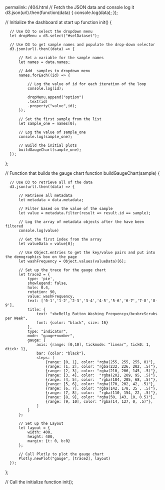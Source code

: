 permalink: /404.html
// Fetch the JSON data and console log it
d3.json(url).then(function(data) {
  console.log(data);
});
  
  // Initialize the dashboard at start up 
  function init() {
  
      // Use D3 to select the dropdown menu
      let dropMenu = d3.select("#selDataset");
  
      // Use D3 to get sample names and populate the drop-down selector
      d3.json(url).then((data) => {
          
          // Set a variable for the sample names
          let names = data.names;
  
          // Add  samples to dropdown menu
          names.forEach((id) => {
  
              // Log the value of id for each iteration of the loop
              console.log(id);
  
              dropMenu.append("option")
              .text(id)
              .property("value",id);
          });
  
          // Set the first sample from the list
          let sample_one = names[0];
  
          // Log the value of sample_one
          console.log(sample_one);
  
          // Build the initial plots
          buildGaugeChart(sample_one);
      });
  };
  
  // Function that builds the gauge chart
  function buildGaugeChart(sample) {
  
      // Use D3 to retrieve all of the data
      d3.json(url).then((data) => {
  
          // Retrieve all metadata
          let metadata = data.metadata;
  
          // Filter based on the value of the sample
          let value = metadata.filter(result => result.id == sample);
  
          // Log the array of metadata objects after the have been filtered
          console.log(value)
  
          // Get the first index from the array
          let valueData = value[0];
  
          // Use Object.entries to get the key/value pairs and put into the demographics box on the page
          let washFrequency = Object.values(valueData)[6];
          
          // Set up the trace for the gauge chart
          let trace2 = {
              type: 'pie',
              showlegend: false,
              hole: 0.4,
              rotation: 90,
              value: washFrequency,
              text: ['0-1','1-2','2-3','3-4','4-5','5-6','6-7','7-8','8-9'],
              title: {
                  text: "<b>Belly Button Washing Frequency</b><br>Scrubs per Week",
                  font: {color: "black", size: 16}
              },
              type: "indicator",
              mode: "gauge+number",
              gauge: {
                  axis: {range: [0,10], tickmode: "linear", tick0: 1, dtick: 1},
                  bar: {color: "black"},
                  steps: [
                      {range: [0, 1], color: "rgba(255, 255, 255, 0)"},
                      {range: [1, 2], color: "rgba(232, 226, 202, .5)"},
                      {range: [2, 3], color: "rgba(210, 206, 145, .5)"},
                      {range: [3, 4], color:  "rgba(202, 209, 95, .5)"},
                      {range: [4, 5], color:  "rgba(184, 205, 68, .5)"},
                      {range: [5, 6], color: "rgba(170, 202, 42, .5)"},
                      {range: [6, 7], color: "rgba(142, 178, 35 , .5)"},
                      {range: [7, 8], color:  "rgba(110, 154, 22, .5)"},
                      {range: [8, 9], color: "rgba(50, 143, 10, 0.5)"},
                      {range: [9, 10], color: "rgba(14, 127, 0, .5)"},
                  ]
              } 
          };
  
          // Set up the Layout
          let layout = {
              width: 400, 
              height: 400,
              margin: {t: 0, b:0}
          };
  
          // Call Plotly to plot the gauge chart
          Plotly.newPlot("gauge", [trace2], layout)
      });
  };
  
  // Call the initialize function
  init();
